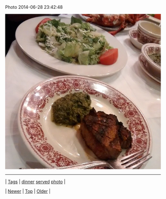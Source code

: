 <!--
title: Photo 2014-06-28 23
date: 2020-06-28T15:27:00.338Z
tags: dinner, served, photo
-->


Photo 2014-06-28 23:42:48

![](90199025139-0.jpg)

<!--BOTTOM-POST-NAVIGATION-->
---

| [Tags](tags.md) | [dinner](tag-dinner.md) [served](tag-served.md) [photo](tag-photo.md) |

| [Newer](90180095179.md) | [Top](index.md) | [Older](90204623569.md) |